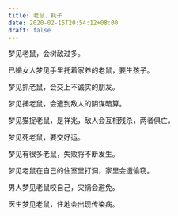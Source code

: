 ```yaml
---
title: 老鼠、耗子
date: 2020-02-15T20:54:12+08:00
draft: false
---
```


梦见老鼠，会树敌过多。



已婚女人梦见手里托着家养的老鼠，要生孩子。



梦见抓老鼠，会交上不诚实的朋友。



梦见捕老鼠，会遭到敌人的阴谋暗算。



梦见猫捉老鼠，是祥兆，敌人会互相残杀，两者俱亡。



梦见死老鼠，要交好运。



梦见有很多老鼠，失败将不断发生。



梦见老鼠在自己的住室里打洞，家里会遭偷窃。



男人梦见老鼠咬自己，灾祸会避免。



医生梦见老鼠，住地会出现传染病。

